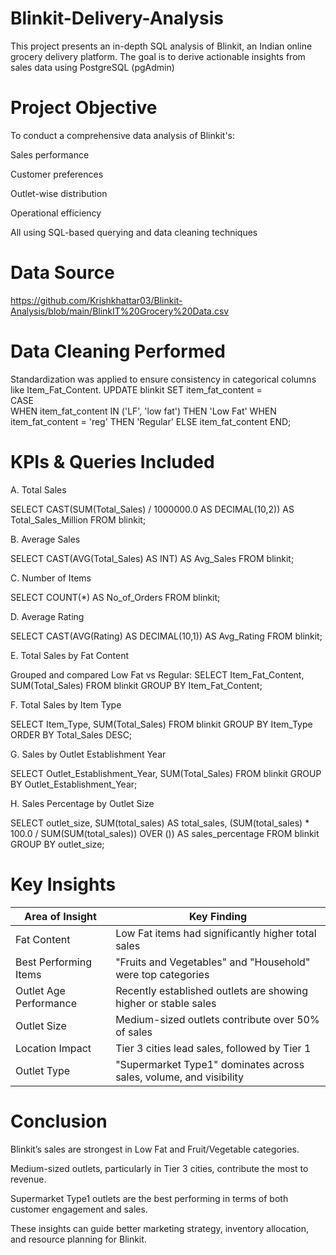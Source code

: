 # Blinkit-Delivery-Analysis
This project presents an in-depth SQL analysis of Blinkit, an Indian online grocery delivery platform. The goal is to derive actionable insights from sales data using PostgreSQL (pgAdmin) 

# Project Objective
To conduct a comprehensive data analysis of Blinkit's:

Sales performance

Customer preferences

Outlet-wise distribution

Operational efficiency

All using SQL-based querying and data cleaning techniques
# Data Source

https://github.com/Krishkhattar03/Blinkit-Analysis/blob/main/BlinkIT%20Grocery%20Data.csv

# Data Cleaning Performed
Standardization was applied to ensure consistency in categorical columns like Item_Fat_Content.
UPDATE blinkit 
SET item_fat_content =  
    CASE  
        WHEN item_fat_content IN ('LF', 'low fat') THEN 'Low Fat' 
        WHEN item_fat_content = 'reg' THEN 'Regular' 
        ELSE item_fat_content 
    END;
# KPIs & Queries Included

A. Total Sales


SELECT CAST(SUM(Total_Sales) / 1000000.0 AS DECIMAL(10,2)) AS Total_Sales_Million FROM blinkit;

B. Average Sales


SELECT CAST(AVG(Total_Sales) AS INT) AS Avg_Sales FROM blinkit;

C. Number of Items


SELECT COUNT(*) AS No_of_Orders FROM blinkit;

D. Average Rating


SELECT CAST(AVG(Rating) AS DECIMAL(10,1)) AS Avg_Rating FROM blinkit;

E. Total Sales by Fat Content


Grouped and compared Low Fat vs Regular:
SELECT Item_Fat_Content, SUM(Total_Sales) FROM blinkit GROUP BY Item_Fat_Content;

F. Total Sales by Item Type


SELECT Item_Type, SUM(Total_Sales) FROM blinkit GROUP BY Item_Type ORDER BY Total_Sales DESC;

G. Sales by Outlet Establishment Year


SELECT Outlet_Establishment_Year, SUM(Total_Sales) FROM blinkit GROUP BY Outlet_Establishment_Year;

H. Sales Percentage by Outlet Size


SELECT outlet_size, 
       SUM(total_sales) AS total_sales, 
       (SUM(total_sales) * 100.0 / SUM(SUM(total_sales)) OVER ()) AS sales_percentage 
FROM blinkit 
GROUP BY outlet_size;


# Key Insights
| Area of Insight        | Key Finding                                                        |
| ---------------------- | ------------------------------------------------------------------ |
| Fat Content            | Low Fat items had significantly higher total sales                 |
| Best Performing Items  | "Fruits and Vegetables" and "Household" were top categories        |
| Outlet Age Performance | Recently established outlets are showing higher or stable sales    |
| Outlet Size            | Medium-sized outlets contribute over 50% of sales                  |
| Location Impact        | Tier 3 cities lead sales, followed by Tier 1                       |
| Outlet Type            | "Supermarket Type1" dominates across sales, volume, and visibility |


# Conclusion

Blinkit’s sales are strongest in Low Fat and Fruit/Vegetable categories.

Medium-sized outlets, particularly in Tier 3 cities, contribute the most to revenue.

Supermarket Type1 outlets are the best performing in terms of both customer engagement and sales.

These insights can guide better marketing strategy, inventory allocation, and resource planning for Blinkit.

